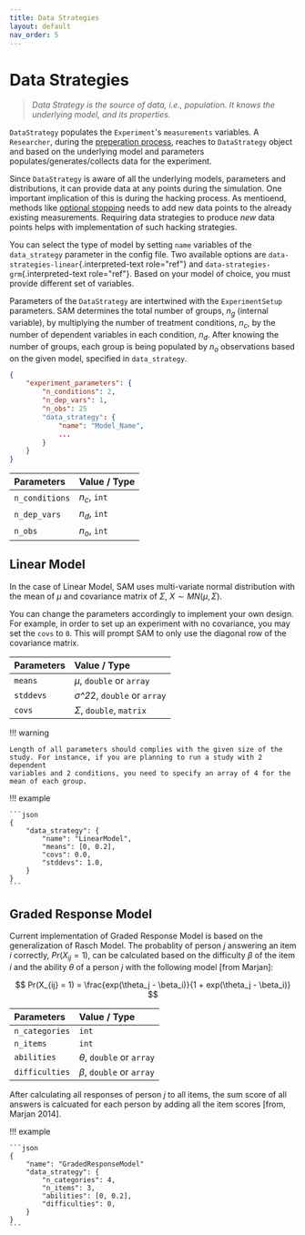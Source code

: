 ```yaml
---
title: Data Strategies
layout: default
nav_order: 5
---
```


Data Strategies
===============


> *Data Strategy is the source of data, i.e., population. It knows the underlying model, and its properties.*

`DataStrategy` populates the `Experiment`'s `measurements` variables. A `Researcher`, during the [preperation process](flow.md#prepare-research), reaches to `DataStrategy` object and based on the underlying model and parameters populates/generates/collects data for the experiment.

Since `DataStrategy` is aware of all the underlying models, parameters and distributions, it can provide data at any points during the simulation. One important implication of this is during the hacking process. As mentioend, methods like [optional stopping](hacking-strategies.md#hacking-strategies-optional-stoppin) needs to add new data points to the already existing measurements. Requiring data strategies to produce *new* data points helps with implementation of such hacking strategies.

You can select the type of model by setting `name` variables of the `data_strategy` parameter in the config file. Two available options are `data-strategies-linear`{.interpreted-text role="ref"} and `data-strategies-grm`{.interpreted-text role="ref"}. Based on your model of choice, you must provide different set of variables.

Parameters of the `DataStrategy` are intertwined with the `ExperimentSetup` parameters. SAM determines the total number of groups, $n_g$ (internal variable), by multiplying the number of treatment conditions, $n_c$, by the number of dependent variables in each condition, $n_d$. After knowing the number of groups, each group is being populated by $n_o$ observations based on the given model, specified in `data_strategy`.

```json
{
    "experiment_parameters": {
        "n_conditions": 2,
        "n_dep_vars": 1,
        "n_obs": 25
        "data_strategy": {
            "name": "Model_Name",
            ...
        }
    }
}
```

| **Parameters** | **Value** / **Type**     |
|:---------------|:-------------------------|
| `n_conditions` | $n_c$, `int`             |
| `n_dep_vars`   | $n_d$, `int`             |
| `n_obs`        | $n_o$, `int`             |

Linear Model
------------

In the case of Linear Model, SAM uses multi-variate normal distribution
with the mean of $\mu$ and covariance matrix of $\Sigma$,
$X \sim MN(\mu, \Sigma)$.

You can change the parameters accordingly to implement your own design.
For example, in order to set up an experiment with no covariance, you
may set the `covs` to `0`. This will prompt SAM to only use the diagonal
row of the covariance matrix.

| **Parameters** | **Value** / **Type**                 |
|:---------------|:-------------------------------------|
| `means`        | *μ*, `double` or `array`             |
| `stddevs`      | *σ^2*2, `double` or `array`          |
| `covs`         | *Σ*, `double`, `matrix`              |

!!! warning

    Length of all parameters should complies with the given size of the
    study. For instance, if you are planning to run a study with 2 dependent
    variables and 2 conditions, you need to specify an array of 4 for the
    mean of each group.


!!! example

    ```json
    {
        "data_strategy": {
            "name": "LinearModel",
            "means": [0, 0.2],
            "covs": 0.0,
            "stddevs": 1.0,
        }
    }
    ```


Graded Response Model
---------------------

Current implementation of Graded Response Model is based on the
generalization of Rasch Model. The probablity of person $j$ answering an
item $i$ correctly, $Pr(X_{ij} = 1)$, can be calculated based on the
difficulty $\beta$ of the item $i$ and the ability $\theta$ of a person
$j$ with the following model \[from Marjan\]:

$$ Pr(X_{ij} = 1) = \frac{exp(\theta_j - \beta_i)}{1 + exp(\theta_j - \beta_i)} $$

| **Parameters** | **Value** / **Type**     |
|:---------------|:-------------------------|
| `n_categories` | `int`                    |
| `n_items`      | `int`                    |
| `abilities`    | *θ*, `double` or `array` |
| `difficulties` | *β*, `double` or `array` |

After calculating all responses of person $j$ to all items, the sum
score of all answers is calcuated for each person by adding all the item
scores \[from, Marjan 2014\].

!!! example

    ```json
    {
        "name": "GradedResponseModel"
        "data_strategy": {
            "n_categories": 4,
            "n_items": 3,
            "abilities": [0, 0.2],
            "difficulties": 0,
        }
    }
    ```
